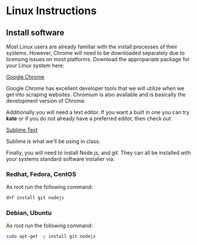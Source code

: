 Linux Instructions
====

## Install software

Most Linux users are already familiar with the install processes of their 
systems.  However, Chrome will need to be downloaded separately due to 
licensing issues on most platforms. Download the appropariate package for your
Linux system here:

[Google Chrome](https://www.google.com/intl/en-US/chrome/browser/)

Google Chrome has excellent developer tools that we will utilize when we get
into scraping websites.  Chromium is also available and is basically the 
development version of Chrome.

Additionally you will need a text editor.  If you want a built in one you can
try __kate__ or if you do not already have a preferred editor, then check out 

[Sublime Text](http://www.sublimetext.com/)

Sublime is what we'll be using in class.

Finally, you will need to install Node.js, and git.  They can all be
installed with your systems standard software installer via:


### Redhat, Fedora, CentOS

As root run the following command:

```bash
dnf install git nodejs 
```

### Debian, Ubuntu

As root run the following command:

```bash
sudo apt-get -y install git nodejs 
```
